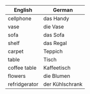 | English | German |
|---------|--------|
| cellphone | das Handy |
| vase | die Vase |
| sofa | das Sofa |
| shelf | das Regal |
| carpet | Teppich |
| table | Tisch |
| coffee table | Kaffeetisch |
| flowers | die Blumen |
| refridgerator | der Kühlschrank |
